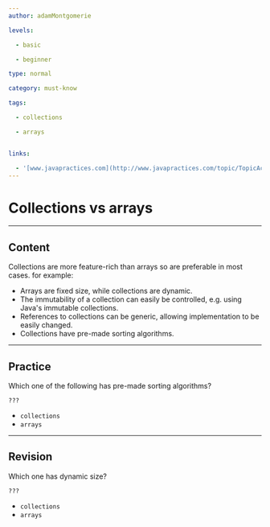 ```yaml
---
author: adamMontgomerie

levels:

  - basic

  - beginner

type: normal

category: must-know

tags:

  - collections

  - arrays


links:

  - '[www.javapractices.com](http://www.javapractices.com/topic/TopicAction.do?Id=39){website}'
---
```


# Collections vs arrays

---

## Content

Collections are more feature-rich than arrays so are preferable in most cases. for example:

- Arrays are fixed size, while collections are dynamic.
- The immutability of a collection can easily be controlled, e.g. using Java's immutable collections.
- References to collections can be generic, allowing implementation to be easily changed.
- Collections have pre-made sorting algorithms.

---

## Practice

Which one of the following has pre-made sorting algorithms?

`???`

- `collections`
- `arrays`

---

## Revision

Which one has dynamic size?

`???`

- `collections`
- `arrays`
